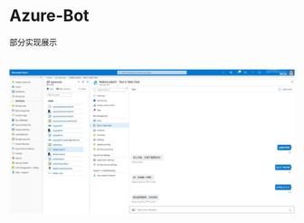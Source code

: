 # Azure-Bot
部分实现展示
# 
![图片加载失败](https://github.com/WallerHada/Azure-Bot/blob/master/1575432472777.png)
